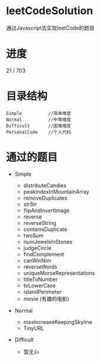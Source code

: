 # leetCodeSolution
通过Javascript去实现leetCode的题目
# 进度
21 / 703
# 目录结构
```
Simple          //简单难度
Normal          //中等难度
Difficult       //困难难度
PersonalCode    //个人代码
```
# 通过的题目
- Simple
    - distributeCandies
    - peakIndexInMountainArray
    - removeDuplicates
    - strStr
    - flipAndInvertImage
    - reverse
    - reverseString
    - containsDuplicate
    - twoSum
    - numJewelsInStones
    - judgeCircle
    - findComplement
    - canWinNim
    - reverseWords
    - uniqueMorseRepresentations
    - titleToNumber
    - toLowerCase
    - islandPerimeter
    - movie (有趣的电影)

- Normal
    - maxIncreaseKeepingSkyline
    - TinyURL

- Difficult
    - 暂无👍




